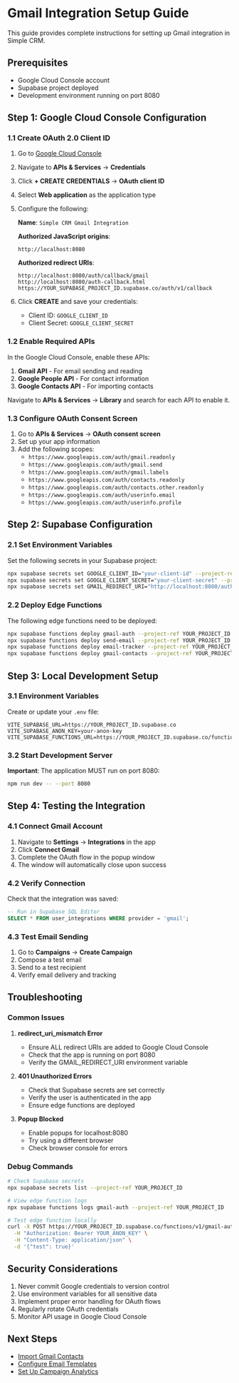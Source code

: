 # Gmail Integration Setup Guide

This guide provides complete instructions for setting up Gmail integration in Simple CRM.

## Prerequisites

- Google Cloud Console account
- Supabase project deployed
- Development environment running on port 8080

## Step 1: Google Cloud Console Configuration

### 1.1 Create OAuth 2.0 Client ID

1. Go to [Google Cloud Console](https://console.cloud.google.com/)
2. Navigate to **APIs & Services** → **Credentials**
3. Click **+ CREATE CREDENTIALS** → **OAuth client ID**
4. Select **Web application** as the application type
5. Configure the following:

   **Name**: `Simple CRM Gmail Integration`
   
   **Authorized JavaScript origins**:
   ```
   http://localhost:8080
   ```
   
   **Authorized redirect URIs**:
   ```
   http://localhost:8080/auth/callback/gmail
   http://localhost:8080/auth-callback.html
   https://YOUR_SUPABASE_PROJECT_ID.supabase.co/auth/v1/callback
   ```

6. Click **CREATE** and save your credentials:
   - Client ID: `GOOGLE_CLIENT_ID`
   - Client Secret: `GOOGLE_CLIENT_SECRET`

### 1.2 Enable Required APIs

In the Google Cloud Console, enable these APIs:

1. **Gmail API** - For email sending and reading
2. **Google People API** - For contact information
3. **Google Contacts API** - For importing contacts

Navigate to **APIs & Services** → **Library** and search for each API to enable it.

### 1.3 Configure OAuth Consent Screen

1. Go to **APIs & Services** → **OAuth consent screen**
2. Set up your app information
3. Add the following scopes:
   - `https://www.googleapis.com/auth/gmail.readonly`
   - `https://www.googleapis.com/auth/gmail.send`
   - `https://www.googleapis.com/auth/gmail.labels`
   - `https://www.googleapis.com/auth/contacts.readonly`
   - `https://www.googleapis.com/auth/contacts.other.readonly`
   - `https://www.googleapis.com/auth/userinfo.email`
   - `https://www.googleapis.com/auth/userinfo.profile`

## Step 2: Supabase Configuration

### 2.1 Set Environment Variables

Set the following secrets in your Supabase project:

```bash
npx supabase secrets set GOOGLE_CLIENT_ID="your-client-id" --project-ref YOUR_PROJECT_ID
npx supabase secrets set GOOGLE_CLIENT_SECRET="your-client-secret" --project-ref YOUR_PROJECT_ID
npx supabase secrets set GMAIL_REDIRECT_URI="http://localhost:8080/auth/callback/gmail" --project-ref YOUR_PROJECT_ID
```

### 2.2 Deploy Edge Functions

The following edge functions need to be deployed:

```bash
npx supabase functions deploy gmail-auth --project-ref YOUR_PROJECT_ID
npx supabase functions deploy send-email --project-ref YOUR_PROJECT_ID
npx supabase functions deploy email-tracker --project-ref YOUR_PROJECT_ID
npx supabase functions deploy gmail-contacts --project-ref YOUR_PROJECT_ID
```

## Step 3: Local Development Setup

### 3.1 Environment Variables

Create or update your `.env` file:

```env
VITE_SUPABASE_URL=https://YOUR_PROJECT_ID.supabase.co
VITE_SUPABASE_ANON_KEY=your-anon-key
VITE_SUPABASE_FUNCTIONS_URL=https://YOUR_PROJECT_ID.supabase.co/functions/v1
```

### 3.2 Start Development Server

**Important**: The application MUST run on port 8080:

```bash
npm run dev -- --port 8080
```

## Step 4: Testing the Integration

### 4.1 Connect Gmail Account

1. Navigate to **Settings** → **Integrations** in the app
2. Click **Connect Gmail**
3. Complete the OAuth flow in the popup window
4. The window will automatically close upon success

### 4.2 Verify Connection

Check that the integration was saved:

```sql
-- Run in Supabase SQL Editor
SELECT * FROM user_integrations WHERE provider = 'gmail';
```

### 4.3 Test Email Sending

1. Go to **Campaigns** → **Create Campaign**
2. Compose a test email
3. Send to a test recipient
4. Verify email delivery and tracking

## Troubleshooting

### Common Issues

1. **redirect_uri_mismatch Error**
   - Ensure ALL redirect URIs are added to Google Cloud Console
   - Check that the app is running on port 8080
   - Verify the GMAIL_REDIRECT_URI environment variable

2. **401 Unauthorized Errors**
   - Check that Supabase secrets are set correctly
   - Verify the user is authenticated in the app
   - Ensure edge functions are deployed

3. **Popup Blocked**
   - Enable popups for localhost:8080
   - Try using a different browser
   - Check browser console for errors

### Debug Commands

```bash
# Check Supabase secrets
npx supabase secrets list --project-ref YOUR_PROJECT_ID

# View edge function logs
npx supabase functions logs gmail-auth --project-ref YOUR_PROJECT_ID

# Test edge function locally
curl -X POST https://YOUR_PROJECT_ID.supabase.co/functions/v1/gmail-auth \
  -H "Authorization: Bearer YOUR_ANON_KEY" \
  -H "Content-Type: application/json" \
  -d '{"test": true}'
```

## Security Considerations

1. Never commit Google credentials to version control
2. Use environment variables for all sensitive data
3. Implement proper error handling for OAuth flows
4. Regularly rotate OAuth credentials
5. Monitor API usage in Google Cloud Console

## Next Steps

- [Import Gmail Contacts](../features/gmail-contact-import.md)
- [Configure Email Templates](../features/email-templates.md)
- [Set Up Campaign Analytics](../features/campaign-analytics.md)